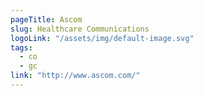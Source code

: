 ```yaml
---
pageTitle: Ascom
slug: Healthcare Communications
logoLink: "/assets/img/default-image.svg"
tags:
  - co
  - gc
link: "http://www.ascom.com/"
---
```

